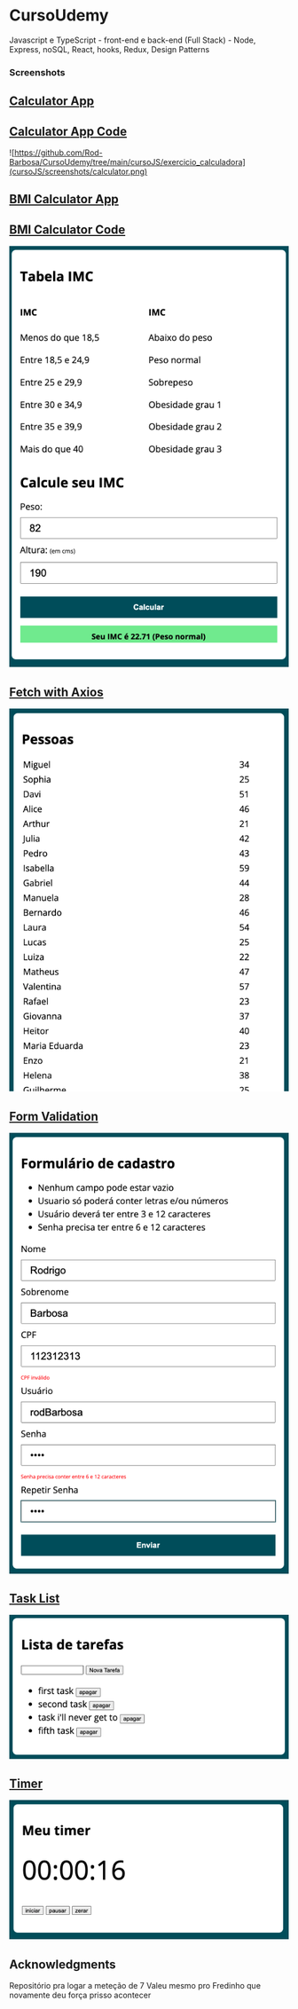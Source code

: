 # CursoUdemy
Javascript e TypeScript - front-end e back-end (Full Stack) - Node, Express, noSQL, React, hooks, Redux, Design Patterns

### Screenshots
[Calculator App](https://rodrigo-js-calculator.netlify.app/)
-
[Calculator App Code](https://github.com/Rod-Barbosa/CursoUdemy/tree/main/cursoJS/exercicio_calculadora)
 -------------------------------------------------------------------------------------------------------------------------------------------------------------
![https://github.com/Rod-Barbosa/CursoUdemy/tree/main/cursoJS/exercicio_calculadora](cursoJS/screenshots/calculator.png)

[BMI Calculator App](https://rodrigo-js-bmi-app.netlify.app/)
-
[BMI Calculator Code](https://github.com/Rod-Barbosa/CursoUdemy/tree/main/cursoJS/exercicio_IMC)
 -------------------------------------------------------------------------------------------------------------------------------------------------------------
![](cursoJS/screenshots/BMI.png)


[Fetch with Axios](https://github.com/Rod-Barbosa/CursoUdemy/tree/main/cursoJS/exercicio_fetch-axios)
 -------------------------------------------------------------------------------------------------------------------------------------------------------------
![](cursoJS/screenshots/fetch-axios.png)


[Form Validation](https://github.com/Rod-Barbosa/CursoUdemy/tree/main/cursoJS/exercicio_formulario_validacao/modelo)
 -------------------------------------------------------------------------------------------------------------------------------------------------------------
![](cursoJS/screenshots/form.png)


[Task List](https://github.com/Rod-Barbosa/CursoUdemy/tree/main/cursoJS/exercicio_Lista_Tarefas)
 -------------------------------------------------------------------------------------------------------------------------------------------------------------
![](cursoJS/screenshots/taskList.png)


[Timer](https://github.com/Rod-Barbosa/CursoUdemy/tree/main/cursoJS/exercicio_timer)
 -------------------------------------------------------------------------------------------------------------------------------------------------------------
![](cursoJS/screenshots/timer.png)

## Acknowledgments

Repositório pra logar a meteção de 7
Valeu mesmo pro Fredinho que novamente deu força prisso acontecer
